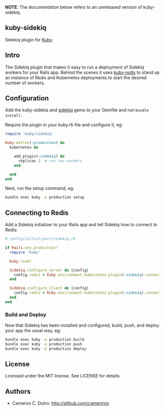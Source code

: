 **NOTE**: The documentation below refers to an unreleased version of kuby-sidekiq.

## kuby-sidekiq

Sidekiq plugin for [Kuby](https://github.com/getkuby/kuby-core).

## Intro

The Sidekiq plugin that makes it easy to run a deployment of Sidekiq workers for your Rails app. Behind the scenes it uses [kuby-redis](https://github.com/getkuby/kuby-redis) to stand up an instance of Redis and Kubernetes deployments to start the desired number of workers.

## Configuration

Add the kuby-sidekiq and [sidekiq](https://github.com/mperham/sidekiq) gems to your Gemfile and run `bundle install`.

Require the plugin in your kuby.rb file and configure it, eg:

```ruby
require 'kuby/sidekiq'

Kuby.define(:production) do
  kubernetes do

    add_plugin(:sidekiq) do
      replicas 2  # run two workers
    end

  end
end
```

Next, run the setup command, eg:

```bash
bundle exec kuby -e production setup
```

## Connecting to Redis

Add a Sidekiq initializer to your Rails app and tell Sidekiq how to connect to Redis:

```ruby
# config/initializers/sidekiq.rb

if Rails.env.production?
  require 'kuby'

  Kuby.load!

  Sidekiq.configure_server do |config|
    config.redis = Kuby.environment.kubernetes.plugin(:sidekiq).connection_params
  end

  Sidekiq.configure_client do |config|
    config.redis = Kuby.environment.kubernetes.plugin(:sidekiq).connection_params
  end
end
```

### Build and Deploy

Now that Sidekiq has been installed and configured, build, push, and deploy your app the usual way, eg:

```bash
bundle exec kuby -e production build
bundle exec kuby -e production push
bundle exec kuby -e production deploy
```

## License

Licensed under the MIT license. See LICENSE for details.

## Authors

* Cameron C. Dutro: http://github.com/camertron
